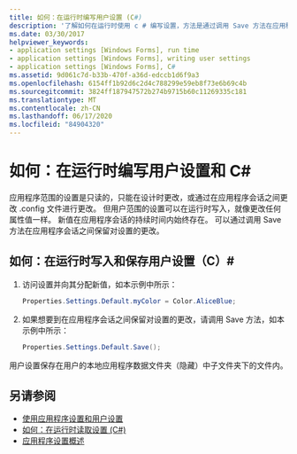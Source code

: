 ```yaml
---
title: 如何：在运行时编写用户设置 (C#)
description: '了解如何在运行时使用 c # 编写设置，方法是通过调用 Save 方法在应用程序会话之间保留对设置的更改。'
ms.date: 03/30/2017
helpviewer_keywords:
- application settings [Windows Forms], run time
- application settings [Windows Forms], writing user settings
- application settings [Windows Forms], C#
ms.assetid: 9d061c7d-b33b-470f-a36d-edccb1d6f9a3
ms.openlocfilehash: 6154ff1b92d6c2d4c788299e59eb8f73e6b69c4b
ms.sourcegitcommit: 3824ff187947572b274b9715b60c11269335c181
ms.translationtype: MT
ms.contentlocale: zh-CN
ms.lasthandoff: 06/17/2020
ms.locfileid: "84904320"
---
```

# <a name="how-to-write-user-settings-at-run-time-with-c"></a>如何：在运行时编写用户设置和 C\#

应用程序范围的设置是只读的，只能在设计时更改，或通过在应用程序会话之间更改 .config 文件进行更改。 但用户范围的设置可以在运行时写入，就像更改任何属性值一样。 新值在应用程序会话的持续时间内始终存在。 可以通过调用 Save 方法在应用程序会话之间保留对设置的更改。  
  
## <a name="how-to-write-and-persist-user-settings-at-run-time-with-c"></a>如何：在运行时写入和保存用户设置（C）\#
  
1. 访问设置并向其分配新值，如本示例中所示：  
  
   ```csharp
   Properties.Settings.Default.myColor = Color.AliceBlue;  
   ```  
  
2. 如果想要到在应用程序会话之间保留对设置的更改，请调用 Save 方法，如本示例中所示：  
  
    ```csharp
    Properties.Settings.Default.Save();  
    ```  
  
用户设置保存在用户的本地应用程序数据文件夹（隐藏）中子文件夹下的文件内。  
  
## <a name="see-also"></a>另请参阅

- [使用应用程序设置和用户设置](using-application-settings-and-user-settings.md)
- [如何：在运行时读取设置 (C#)](how-to-read-settings-at-run-time-with-csharp.md)
- [应用程序设置概述](application-settings-overview.md)
